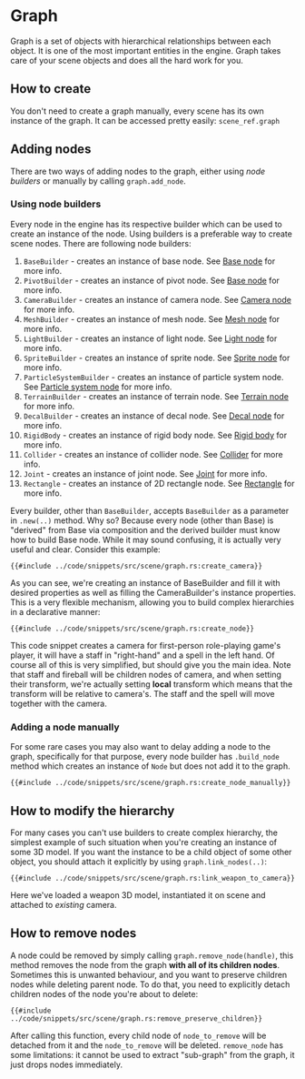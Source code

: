 # Graph

Graph is a set of objects with hierarchical relationships between each object. It is one of the most important 
entities in the engine. Graph takes care of your scene objects and does all the hard work for you.

## How to create

You don't need to create a graph manually, every scene has its own instance of the graph. It can be accessed pretty
easily: `scene_ref.graph`

## Adding nodes

There are two ways of adding nodes to the graph, either using _node builders_ or manually by calling `graph.add_node`.

### Using node builders

Every node in the engine has its respective builder which can be used to create an instance of the node. Using
builders is a preferable way to create scene nodes. There are following node builders:

1) `BaseBuilder` - creates an instance of base node. See [Base node](./base_node.md) for more info.
2) `PivotBuilder` - creates an instance of pivot node. See [Base node](./base_node.md) for more info.
3) `CameraBuilder` - creates an instance of camera node. See [Camera node](./camera_node.md) for more info.
4) `MeshBuilder` - creates an instance of mesh node. See [Mesh node](./mesh_node.md) for more info.
5) `LightBuilder` - creates an instance of light node. See [Light node](./light_node.md) for more info.
6) `SpriteBuilder` - creates an instance of sprite node. See [Sprite node](./sprite_node.md) for more info.
7) `ParticleSystemBuilder` - creates an instance of particle system node. 
See [Particle system node](./particle_system_node.md) for more info.
8) `TerrainBuilder` - creates an instance of terrain node. See [Terrain node](./terrain_node.md) for more info.
9) `DecalBuilder` - creates an instance of decal node. See [Decal node](./decal_node.md) for more info.
10) `RigidBody` - creates an instance of rigid body node. See [Rigid body](../physics/rigid_body.md) for more info.
11) `Collider` - creates an instance of collider node. See [Collider](../physics/collider.md) for more info.
12) `Joint` - creates an instance of joint node. See [Joint](../physics/joint.md) for more info.
13) `Rectangle` - creates an instance of 2D rectangle node. See [Rectangle](./rectangle.md) for more info.

Every builder, other than `BaseBuilder`, accepts `BaseBuilder` as a parameter in `.new(..)` method. Why so?
Because every node (other than Base) is "derived" from Base via composition and the derived
builder must know how to build Base node. While it may sound confusing, it is actually very useful and clear.
Consider this example:

```rust,no_run
{{#include ../code/snippets/src/scene/graph.rs:create_camera}}
```

As you can see, we're creating an instance of BaseBuilder and fill it with desired properties as well as filling
the CameraBuilder's instance properties. This is a very flexible mechanism, allowing you to build complex hierarchies
in a declarative manner:

```rust,no_run
{{#include ../code/snippets/src/scene/graph.rs:create_node}}
```

This code snippet creates a camera for first-person role-playing game's player, it will have a staff in "right-hand"
and a spell in the left hand. Of course all of this is very simplified, but should give you the main idea. Note
that staff and fireball will be children nodes of camera, and when setting their transform, we're actually setting
**local** transform which means that the transform will be relative to camera's. The staff and the spell will move
together with the camera.

### Adding a node manually

For some rare cases you may also want to delay adding a node to the graph, specifically for that purpose, every node 
builder has `.build_node` method which creates an instance of `Node`  but does not add it to the graph.

```rust,no_run
{{#include ../code/snippets/src/scene/graph.rs:create_node_manually}}
```

## How to modify the hierarchy

For many cases you can't use builders to create complex hierarchy, the simplest example of such situation when 
you're creating an instance of some 3D model. If you want the instance to be a child object of some other object,
you should attach it explicitly by using `graph.link_nodes(..)`:

```rust,no_run
{{#include ../code/snippets/src/scene/graph.rs:link_weapon_to_camera}}
```

Here we've loaded a weapon 3D model, instantiated it on scene and attached to _existing_ camera. 

## How to remove nodes

A node could be removed by simply calling `graph.remove_node(handle)`, this method removes the node from the 
graph **with all of its children nodes**. Sometimes this is unwanted behaviour, and you want to preserve children
nodes while deleting parent node. To do that, you need to explicitly detach children nodes of the node you're about
to delete:

```rust,no_run
{{#include ../code/snippets/src/scene/graph.rs:remove_preserve_children}}
```

After calling this function, every child node of `node_to_remove` will be detached from it and the `node_to_remove`
will be deleted. `remove_node` has some limitations: it cannot be used to extract "sub-graph" from the graph, it
just drops nodes immediately. 